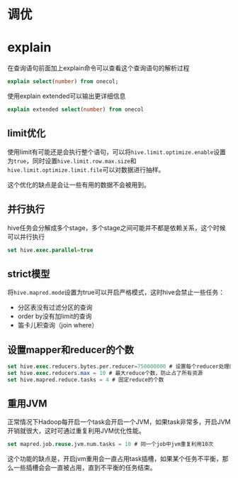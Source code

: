 # 调优

# explain

在查询语句前面加上explain命令可以查看这个查询语句的解析过程

```sql
explain select(number) from onecol;
```

使用explain extended可以输出更详细信息

```sql
explain extended select(number) from onecol
```

## limit优化

使用limit有可能还是会执行整个语句，可以将`hive.limit.optimize.enable`设置为`true`，同时设置`hive.limit.row.max.size`和`hive.limit.optimize.limit.file`可以对数据进行抽样。

这个优化的缺点是会让一些有用的数据不会被用到。

## 并行执行

hive任务会分解成多个stage，多个stage之间可能并不都是依赖关系，这个时候可以并行执行

```sql
set hive.exec.parallel=true
```

## strict模型

将`hive.mapred.mode`设置为true可以开启严格模式，这时hive会禁止一些任务：

- 分区表没有过滤分区的查询
- order by没有加limit的查询
- 笛卡儿积查询（join where）

## 设置mapper和reducer的个数

```sql
set hive.exec.reducers.bytes.per.reducer=750000000 # 设置每个reducer处理的数据量
set hive.exec.reducers.max = 10 # 最大reduce个数，防止占了所有资源
set hive.mapred.reduce.tasks = 4 # 固定reduce的个数
```

## 重用JVM

正常情况下Hadoop每开启一个task会开启一个JVM，如果task非常多，开启JVM开销就很大，这时可通过重复利用JVM优化性能。

```sql
set mapred.job.reuse.jvm.num.tasks = 10 # 同一个job中jvm重复利用10次
```

这个功能的缺点是，开启jvm重用会一直占用task插槽，如果某个任务不平衡，那么一些插槽会会一直被占用，直到不平衡的任务结束。